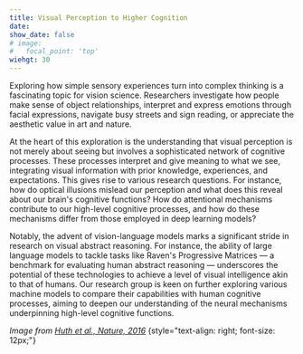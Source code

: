 ```yaml
---
title: Visual Perception to Higher Cognition
date: 
show_date: false
# image:
#   focal_point: 'top'
wiehgt: 30
---
```


Exploring how simple sensory experiences turn into complex thinking is a fascinating topic for vision science. Researchers investigate how people make sense of object relationships, interpret and express emotions through facial expressions, navigate busy streets and sign reading, or appreciate the aesthetic value in art and nature.

<!--more-->

At the heart of this exploration is the understanding that visual perception is not merely about seeing but involves a sophisticated network of cognitive processes. These processes interpret and give meaning to what we see, integrating visual information with prior knowledge, experiences, and expectations. This gives rise to various research questions. For instance, how do optical illusions mislead our perception and what does this reveal about our brain's cognitive functions? How do attentional mechanisms contribute to our high-level cognitive processes, and how do these mechanisms differ from those employed in deep learning models?

Notably, the advent of vision-language models marks a significant stride in research on visual abstract reasoning. For instance, the ability of large language models to tackle tasks like Raven's Progressive Matrices — a benchmark for evaluating human abstract reasoning — underscores the potential of these technologies to achieve a level of visual intelligence akin to that of humans. Our research group is keen on further exploring various machine models to compare their capabilities with human cognitive processes, aiming to deepen our understanding of the neural mechanisms underpinning high-level cognitive functions.

_Image from [Huth et al., Nature, 2016](https://www.nature.com/articles/nature17637)_
{style="text-align: right; font-size: 12px;"}
